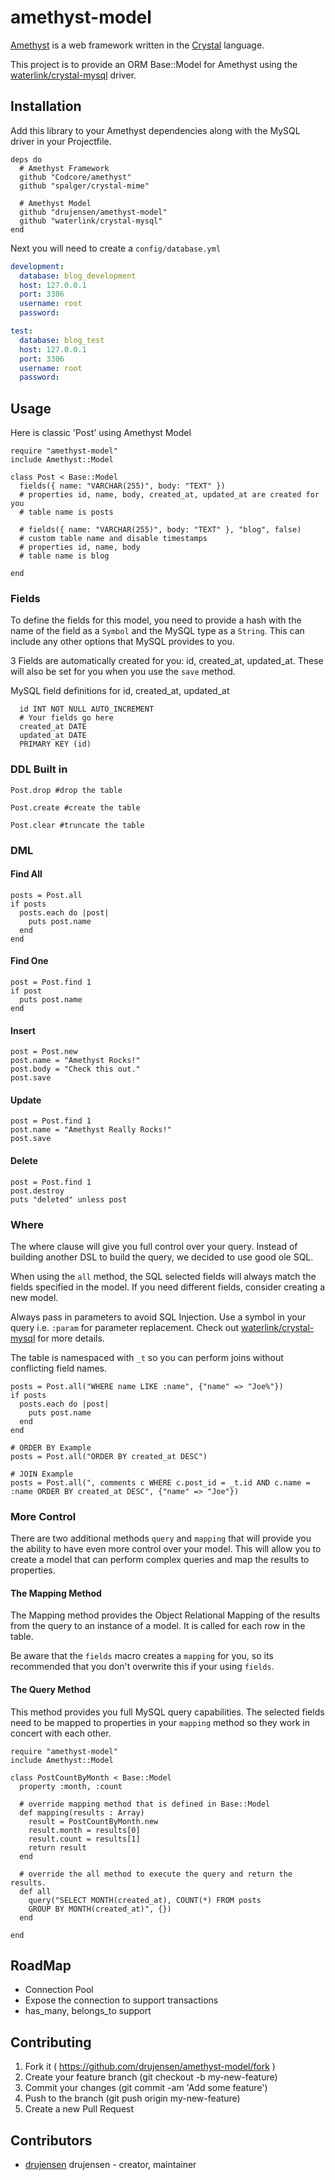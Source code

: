 # amethyst-model

[Amethyst](https://github.com/Codcore/amethyst) is a web framework written in
the [Crystal](https://github.com/manastech/crystal) language. 

This project is to provide an ORM Base::Model for Amethyst using the
[waterlink/crystal-mysql](https://github.com/waterlink/crystal-mysql) driver.

## Installation

Add this library to your Amethyst dependencies along with the MySQL driver in
your Projectfile.

```crystal
deps do
  # Amethyst Framework
  github "Codcore/amethyst"
  github "spalger/crystal-mime"

  # Amethyst Model
  github "drujensen/amethyst-model"
  github "waterlink/crystal-mysql"
end
```

Next you will need to create a `config/database.yml`

```yaml
development: 
  database: blog_development
  host: 127.0.0.1
  port: 3306
  username: root
  password: 

test: 
  database: blog_test
  host: 127.0.0.1
  port: 3306
  username: root
  password: 

```

## Usage

Here is classic 'Post' using Amethyst Model

```crystal
require "amethyst-model"
include Amethyst::Model

class Post < Base::Model
  fields({ name: "VARCHAR(255)", body: "TEXT" })
  # properties id, name, body, created_at, updated_at are created for you
  # table name is posts

  # fields({ name: "VARCHAR(255)", body: "TEXT" }, "blog", false)
  # custom table name and disable timestamps
  # properties id, name, body
  # table name is blog

end

```
### Fields

To define the fields for this model, you need to provide a hash with the name
of the field as a `Symbol` and the MySQL type as a `String`.  This can include
any other options that MySQL provides to you.  

3 Fields are automatically created for you:  id, created_at, updated_at.
These will also be set for you when you use the `save` method.

MySQL field definitions for id, created_at, updated_at

```mysql
  id INT NOT NULL AUTO_INCREMENT
  # Your fields go here
  created_at DATE
  updated_at DATE 
  PRIMARY KEY (id)
```

### DDL Built in

```crystal
Post.drop #drop the table

Post.create #create the table

Post.clear #truncate the table
```

### DML

#### Find All

```crystal
posts = Post.all
if posts
  posts.each do |post|
    puts post.name
  end
end
```

#### Find One

```crystal
post = Post.find 1
if post
  puts post.name
end
```

#### Insert

```crystal
post = Post.new
post.name = "Amethyst Rocks!"
post.body = "Check this out."
post.save
```

#### Update

```crystal
post = Post.find 1
post.name = "Amethyst Really Rocks!"
post.save
```

#### Delete

```crystal
post = Post.find 1
post.destroy
puts "deleted" unless post
```

### Where 

The where clause will give you full control over your query. Instead of
building another DSL to build the query, we decided to use good ole SQL.

When using the `all` method, the SQL selected fields will always match the
fields specified in the model.  If you need different fields, consider
creating a new model.

Always pass in parameters to avoid SQL Injection.  Use a symbol in your query
i.e. `:param` for parameter replacement.  Check out
[waterlink/crystal-mysql](https://github.com/waterlink/crystal-mysql) for more
details.

The table is namespaced with `_t` so you can perform joins without conflicting
field names.

```crystal
posts = Post.all("WHERE name LIKE :name", {"name" => "Joe%"})
if posts
  posts.each do |post|
    puts post.name
  end
end

# ORDER BY Example
posts = Post.all("ORDER BY created_at DESC")

# JOIN Example
posts = Post.all(", comments c WHERE c.post_id = _t.id AND c.name = :name ORDER BY created_at DESC", {"name" => "Joe"})

```

### More Control

There are two additional methods `query` and `mapping` that will provide you
the ability to have even more control over your model.  This will allow you to
create a model that can perform complex queries and map the results to
properties.

#### The Mapping Method
The Mapping method provides the Object Relational Mapping of the results from
the query to an instance of a model.  It is called for each row in the table.  

Be aware that the `fields` macro creates a `mapping` for you, so its
recommended that you don't overwrite this if your using `fields`.  

#### The Query Method
This method provides you full MySQL query capabilities.  The selected fields
need to be mapped to properties in your `mapping` method so they work in
concert with each other.

```crystal
require "amethyst-model"
include Amethyst::Model

class PostCountByMonth < Base::Model
  property :month, :count

  # override mapping method that is defined in Base::Model
  def mapping(results : Array)
    result = PostCountByMonth.new
    result.month = results[0]
    result.count = results[1]
    return result
  end

  # override the all method to execute the query and return the results.
  def all
    query("SELECT MONTH(created_at), COUNT(*) FROM posts 
    GROUP BY MONTH(created_at)", {})
  end

end

```

## RoadMap
- Connection Pool
- Expose the connection to support transactions
- has_many, belongs_to support

## Contributing

1. Fork it ( https://github.com/drujensen/amethyst-model/fork )
2. Create your feature branch (git checkout -b my-new-feature)
3. Commit your changes (git commit -am 'Add some feature')
4. Push to the branch (git push origin my-new-feature)
5. Create a new Pull Request

## Contributors

- [drujensen](https://github.com/drujensen) drujensen - creator, maintainer
